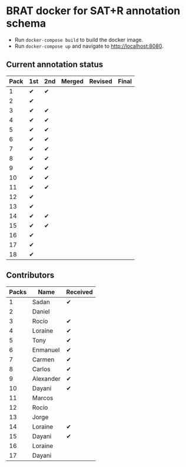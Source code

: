 # BRAT docker for SAT+R annotation schema

* Run `docker-compose build` to build the docker image.
* Run `docker-compose up` and navigate to [http://localhost:8080](http://localhost:8080).

## Current annotation status

| **Pack** | **1st** | **2nd** | **Merged** | **Revised** | **Final** |
|--|--|--|--|--|--|
|  1 | ✔ | ✔ |   |   |   |
|  2 | ✔ |   |   |   |   |
|  3 | ✔ | ✔ |   |   |   |
|  4 | ✔ | ✔ |   |   |   |
|  5 | ✔ | ✔ |   |   |   |
|  6 | ✔ | ✔ |   |   |   |
|  7 | ✔ | ✔ |   |   |   |
|  8 | ✔ | ✔ |   |   |   |
|  9 | ✔ | ✔ |   |   |   |
| 10 | ✔ | ✔ |   |   |   |
| 11 | ✔ | ✔ |   |   |   |
| 12 | ✔ |   |   |   |   |
| 13 | ✔ |   |   |   |   |
| 14 | ✔ | ✔ |   |   |   |
| 15 | ✔ | ✔ |   |   |   |
| 16 | ✔ |   |   |   |   |
| 17 | ✔ |   |   |   |   |
| 18 | ✔ |   |   |   |   |

## Contributors

| **Packs** | **Name** | **Received** |
|--|--|--|
|  1 | Sadan | ✔ |
|  2 | Daniel |   |
|  3 | Rocío | ✔ |
|  4 | Loraine | ✔ |
|  5 | Tony | ✔ |
|  6 | Enmanuel | ✔ |
|  7 | Carmen | ✔ |
|  8 | Carlos | ✔ |
|  9 | Alexander | ✔ |
| 10 | Dayani | ✔ |
| 11 | Marcos |   |
| 12 | Rocio |   |
| 13 | Jorge |   |
| 14 | Loraine | ✔ |
| 15 | Dayani | ✔ |
| 16 | Loraine |   |
| 17 | Dayani |   |